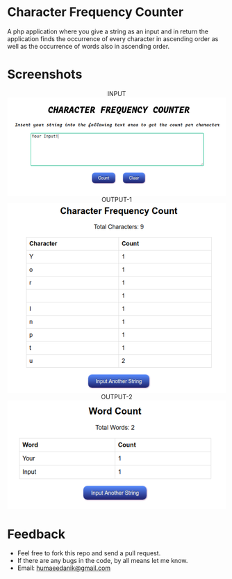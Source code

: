 Character Frequency Counter
========================
A php application where you give a string as an input and in return the application finds the occurrence of every character in ascending order as well as the occurrence of words also in ascending order.

Screenshots
========================
<p align="center">
   INPUT
   <br>
   <img src="screenshots/Screenshot1.png" align="center">
   <br>
   OUTPUT-1
   <img src="screenshots/Screenshot2.png" align="center">
   <br>
   OUTPUT-2
   <img src="screenshots/Screenshot3.png" align="center">
</p>

Feedback
========================
* Feel free to fork this repo and send a pull request.
* If there are any bugs in the code, by all means let me know.
* Email: humaeedanik@gmail.com
